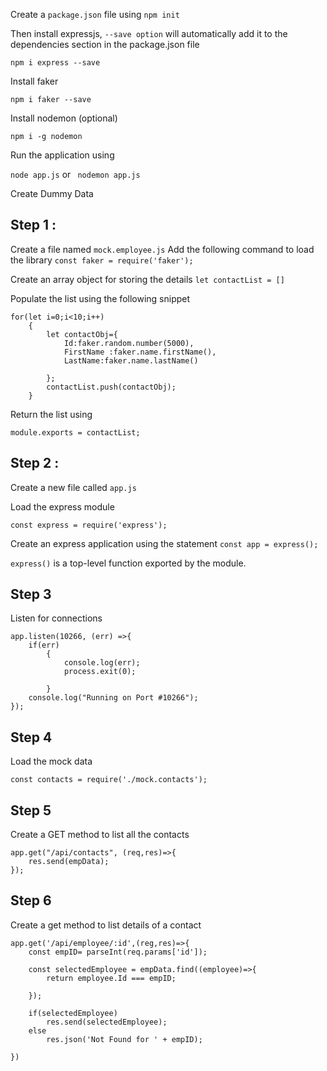 Create a `package.json` file using `npm init`

Then install expressjs, `--save option` will automatically add it to the dependencies section in the package.json file

`npm i express --save`

Install faker

`npm i faker --save`


Install nodemon (optional)

`npm i -g nodemon`

Run the application using

`node app.js` or
` nodemon app.js`

Create Dummy Data

## Step 1 :
Create a file named `mock.employee.js`
Add the following command to load the library
`const faker = require('faker');`

Create an array object for storing the details
`let contactList = []`

Populate the list using the following snippet
```
for(let i=0;i<10;i++)
    {
        let contactObj={
            Id:faker.random.number(5000),
            FirstName :faker.name.firstName(),
            LastName:faker.name.lastName()
           
        };
        contactList.push(contactObj);
    }
```
Return the list using

`module.exports = contactList; `

## Step 2 : 

Create a new file called `app.js`

Load the express module


`const express = require('express');`

Create an express application using the statement
`const app = express();`

`express()` is a top-level function exported by the module.

## Step 3 
Listen for connections

```
app.listen(10266, (err) =>{
    if(err)
        {
            console.log(err);
            process.exit(0);

        }
    console.log("Running on Port #10266");
});
```


## Step 4
Load  the mock data

`const contacts = require('./mock.contacts');`

## Step 5
Create a GET method to list all the contacts

```
app.get("/api/contacts", (req,res)=>{
    res.send(empData);
});
```
## Step 6
Create a get method to list details of a contact

```
app.get('/api/employee/:id',(reg,res)=>{
    const empID= parseInt(req.params['id']);

    const selectedEmployee = empData.find((employee)=>{
        return employee.Id === empID;

    });
    
    if(selectedEmployee)
        res.send(selectedEmployee);
    else
        res.json('Not Found for ' + empID);

})
```